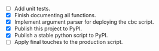 - [ ] Add unit tests.
- [x] Finish documenting all functions.
- [x] Implement argument parser for deploying the cbc script.
- [x] Publish this project to PyPI.
- [x] Publish a stable python script to PyPI.
- [ ] Apply final touches to the production script.
